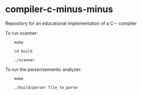 # compiler-c-minus-minus
Repository for an educational implementation of a C-- compiler

To run scanner:

```shell
    make

    cd build

    ./scanner
```

To run the parser/semantic analyzer:

```shell
    make

    ./build/parser file_to_parse
```
